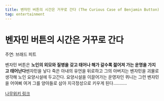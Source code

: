 ```yaml
---
title: 벤자민 버튼의 시간은 거꾸로 간다 (The Curious Case of Benjamin Button)    - 애니  
tag: entertainment
---
```


# 벤자민 버튼의 시간은 거꾸로 간다

 

주연: 브래드 피트 



벤자민 버튼은 **노인의 외모와 질병을 갖고 태어나 해가 갈수록 젊어져 가는 운명을 가지고 태어난다**벤자민을 낳다 죽은 아내의 유언을 뒤로하고 그의 아버지는 벤자민을 괴물로 생각해 노인 요양시설에 두고간다. 요양시설을 이끌어가는 운영자인 퀴니는 그런 벤자민을 어여삐 여겨 그를 양아들로 삼아 지극정성으로 키우게 된다...........



[나무위키 링크](https://namu.wiki/w/%EB%B2%A4%EC%9E%90%EB%AF%BC%20%EB%B2%84%ED%8A%BC%EC%9D%98%20%EC%8B%9C%EA%B0%84%EC%9D%80%20%EA%B1%B0%EA%BE%B8%EB%A1%9C%20%EA%B0%84%EB%8B%A4)

